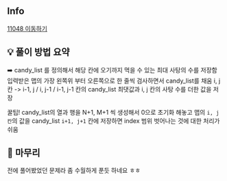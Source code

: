 ## Info
[11048 이동하기](https://www.acmicpc.net/problem/11048)

## 💡 풀이 방법 요약
➡️ candy_list 를 정의해서 해당 칸에 오기까지 먹을 수 있는 최대 사탕의 수를 저장함
입력받은 맵의 가장 왼쪽위 부터 오른쪽으로 한 줄씩 검사하면서 candy_list를 채움
i, j 칸 -> i-1, j / i, j-1 / i-1, j-1 칸의 candy_list 최댓값과 i, j 칸의 사탕 수를 더한 값을 저장

꿀팁!
candy_list의 열과 행을 N+1, M+1 씩 생성해서 0으로 초기화 해놓고 맵의 `i, j 칸`의 값을 candy_list `i+1, j+1` 칸에 저장하면 index 범위 벗어나는 것에 대한 처리가 쉬움


## 🙂 마무리
전에 풀어봤었던 문제라 좀 수월하게 푼듯 하네요 ㅎㅎ

